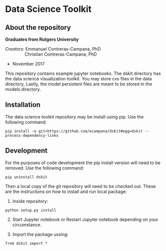 Data Science Toolkit
==============

About the repository
--------------

**Graduates from Rutgers University** 

*Creators*: 
Emmanuel Contreras-Campana, PhD <br />
&nbsp;&nbsp;&nbsp;&nbsp;&nbsp;&nbsp;&nbsp;&nbsp;&nbsp;&nbsp;&nbsp;&nbsp;&nbsp;&nbsp;&nbsp;
Christian Contreras-Campana, PhD

- November 2017

This repository contains example jupyter notebooks. The dskit directory has 
the data science visualization toolkit. You may store cvs files in the data 
directory, Lastly, the model persistent files are meant to be stored in the 
models directory.


Installation
--------------

The data science toolkit repository may be install using pip.
Use the following command:
```
pip install -e git+https://github.com/ecampana/dskit#egg=dskit --process-dependency-links
```

Development
--------------

For the purposes of code development the pip install version will
need to be removed. Use the following command:
```
pip uninstall dskit
```
Then a local copy of the git repository will need to be checked out.
These are the instructions on how to install and run local package:

1. Inside repository:
```
python setup.py install
```
2. Start Jupyter notebook or Restart Jupyter notebook depending on your
circumstance.

3. Import the package ussing:
```
from dskit import *
```
